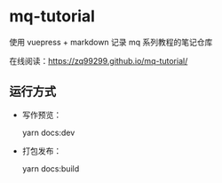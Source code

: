 # mq-tutorial
使用 vuepress + markdown 记录 mq 系列教程的笔记仓库

在线阅读：https://zq99299.github.io/mq-tutorial/

## 运行方式

- 写作预览：

  yarn docs:dev
- 打包发布：

  yarn docs:build
